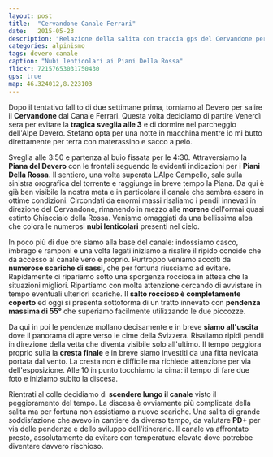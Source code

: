 ```yaml
---
layout: post
title:  "Cervandone Canale Ferrari"
date:   2015-05-23
description: "Relazione della salita con traccia gps del Cervandone per il Canale Ferrari con partenza dall'Alpe Devero"
categories: alpinismo
tags: devero canale
caption: "Nubi lenticolari ai Piani Della Rossa"
flickr: 72157653031750430
gps: true
map: 46.324012,8.223103
---
```


Dopo il tentativo fallito di due settimane prima, torniamo al Devero per salire il **Cervandone** dal Canale Ferrari. Questa volta decidiamo di partire Venerdì sera per evitare la  **tragica sveglia alle 3** e di dormire nel parcheggio dell'Alpe Devero. Stefano opta per una notte in macchina mentre io mi butto direttamente per terra con materassino e sacco a pelo.

Sveglia alle 3:50 e partenza al buio fissata per le 4:30. Attraversiamo la  **Piana del Devero** con le frontali seguendo le evidenti indicazioni per i  **Piani Della Rossa**. Il sentiero, una volta superata L'Alpe Campello, sale sulla sinistra orografica del torrente e raggiunge in breve tempo la Piana. Da qui è già ben visibile la nostra meta e in particolare il canale che sembra essere in ottime condizioni. Circondati da enormi massi risaliamo i pendii innevati in direzione del Cervandone, rimanendo in mezzo alle  **morene** dell'ormai quasi estinto Ghiacciaio della Rossa. Veniamo omaggiati da una bellissima alba che colora le numerosi  **nubi lenticolari** presenti nel cielo.

In poco più di due ore siamo alla base del canale: indossiamo casco, imbrago e ramponi e una volta legati iniziamo a risalire il ripido conoide che da accesso al canale vero e proprio. Purtroppo veniamo accolti da **numerose scariche di sassi**, che per fortuna riusciamo ad evitare. Rapidamente ci ripariamo sotto una sporgenza rocciosa in attesa che la situazioni migliori. Ripartiamo con molta attenzione cercando di avvistare in tempo eventuali ulteriori scariche. Il  **salto roccioso è completamente coperto** ed oggi si presenta sottoforma di un tratto innevato con **pendenza massima di 55°** che superiamo facilmente utilizzando le due piccozze.

Da qui in poi le pendenze mollano decisamente e in breve  **siamo all'uscita** dove il panorama di apre verso le cime della Svizzera. Risaliamo ripidi pendii in direzione della vetta che diventa visibile solo all'ultimo. Il tempo peggiora proprio sulla la  **cresta finale** e in breve siamo investiti da una fitta nevicata portata dal vento. La cresta non è difficile ma richiede attenzione per via dell'esposizione. Alle 10 in punto tocchiamo la cima: il tempo di fare due foto e iniziamo subito la discesa.

Rientrati al colle decidiamo di  **scendere lungo il canale** visto il peggioramento del tempo. La discesa è ovviamente più complicata della salita ma per fortuna non assistiamo a nuove scariche. Una salita di grande soddisfazione che avevo in cantiere da diverso tempo, da valutare  **PD+** per via delle pendenze e dello sviluppo dell'itinerario. Il canale va affrontato presto, assolutamente da evitare con temperature elevate dove potrebbe diventare davvero rischioso.